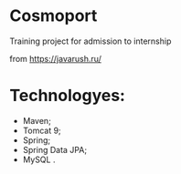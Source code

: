 # Сosmoport
Training project for admission to internship

from https://javarush.ru/

# Technologyes:
  - Maven; 
  - Tomcat 9; 
  - Spring; 
  - Spring Data JPA; 
  - MySQL . 
